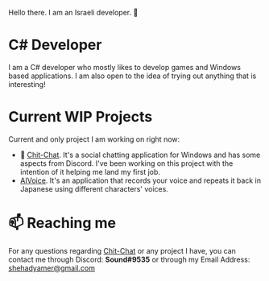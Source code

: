 Hello there. I am an Israeli developer. 👋

# C# Developer
I am a C# developer who mostly likes to develop games and Windows based applications. I am also open to the idea of trying out anything that is interesting!

# Current WIP Projects
Current and only project I am working on right now:
* 🔭 [Chit-Chat](https://github.com/Sound932/Chit-Chat). It's a social chatting application for Windows and has some aspects from Discord. I've been working on this project with the intention of it helping me land my first job.
* [AIVoice](https://github.com/Sound932/AIVoice). It's an application that records your voice and repeats it back in Japanese using different characters' voices.


# 📫 Reaching me
For any questions regarding [Chit-Chat](https://github.com/Sound932/Chit-Chat) or any project I have, you can contact me through Discord: **Sound#9535** or through my Email Address: shehadyamer@gmail.com

